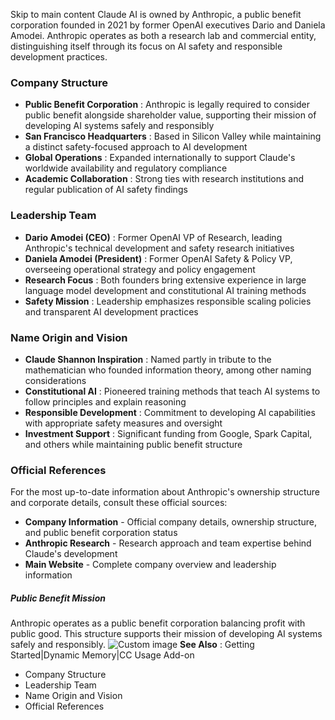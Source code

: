 Skip to main content
Claude AI is owned by Anthropic, a public benefit corporation founded in 2021 by former OpenAI executives Dario and Daniela Amodei. Anthropic operates as both a research lab and commercial entity, distinguishing itself through its focus on AI safety and responsible development practices.
### Company Structure​
  * **Public Benefit Corporation** : Anthropic is legally required to consider public benefit alongside shareholder value, supporting their mission of developing AI systems safely and responsibly
  * **San Francisco Headquarters** : Based in Silicon Valley while maintaining a distinct safety-focused approach to AI development
  * **Global Operations** : Expanded internationally to support Claude's worldwide availability and regulatory compliance
  * **Academic Collaboration** : Strong ties with research institutions and regular publication of AI safety findings


### Leadership Team​
  * **Dario Amodei (CEO)** : Former OpenAI VP of Research, leading Anthropic's technical development and safety research initiatives
  * **Daniela Amodei (President)** : Former OpenAI Safety & Policy VP, overseeing operational strategy and policy engagement
  * **Research Focus** : Both founders bring extensive experience in large language model development and constitutional AI training methods
  * **Safety Mission** : Leadership emphasizes responsible scaling policies and transparent AI development practices


### Name Origin and Vision​
  * **Claude Shannon Inspiration** : Named partly in tribute to the mathematician who founded information theory, among other naming considerations
  * **Constitutional AI** : Pioneered training methods that teach AI systems to follow principles and explain reasoning
  * **Responsible Development** : Commitment to developing AI capabilities with appropriate safety measures and oversight
  * **Investment Support** : Significant funding from Google, Spark Capital, and others while maintaining public benefit structure


### Official References​
For the most up-to-date information about Anthropic's ownership structure and corporate details, consult these official sources:
  * **Company Information** - Official company details, ownership structure, and public benefit corporation status
  * **Anthropic Research** - Research approach and team expertise behind Claude's development
  * **Main Website** - Complete company overview and leadership information


##### Public Benefit Mission
Anthropic operates as a public benefit corporation balancing profit with public good. This structure supports their mission of developing AI systems safely and responsibly.
![Custom image](https://www.claudelog.com/img/discovery/006.png)
**See Also** : Getting Started|Dynamic Memory|CC Usage Add-on
  * Company Structure
  * Leadership Team
  * Name Origin and Vision
  * Official References


